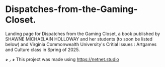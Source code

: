  # Dispatches-from-the-Gaming-Closet.
Landing page for Dispatches from the Gaming Closet, a book published by SHAWNE MICHAELAIN HOLLOWAY and her students (to soon be listed below) and Virginia Commonwealth University's Critial Issues : Artgames and Culture class in Spring of 2025.



◕ ◞ ◕ This project was made using https://netnet.studio
